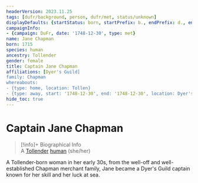 ```yaml
---
headerVersion: 2023.11.25
tags: [dufr/background, person, dufr/met, status/unknown]
displayDefaults: {startStatus: born, startPrefix: b., endPrefix: d., endStatus: died}
campaignInfo:
- {campaign: DuFr, date: '1748-12-30', type: met}
name: Jane Chapman
born: 1715
species: human
ancestry: Tollender
gender: female
title: Captain Jane Chapman
affiliations: [Dyer's Guild]
family: Chapman
whereabouts:
- {type: home, location: Tollen}
- {type: away, start: '1748-12-30', end: '1748-12-30', location: Dyer's Guildhall}
hide_toc: true
---
```

# Captain Jane Chapman
>[!info]+ Biographical Info  
> A [Tollender](<../../gazetteer/western-green-sea/tollen/tollen.md>) [human](<../../species/humans/humans.md>) (she/her)  
>   
>   
>>   
>> 

A Tollender-born woman in her early 30s, from the well-off and well-established Chapman merchant family, Jane became a Dyer's Guild captain known for her skill and her luck at sea. 

